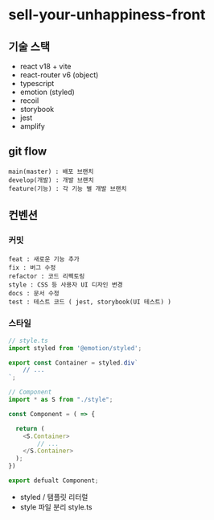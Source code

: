 # sell-your-unhappiness-front

## 기술 스택

-   react v18 + vite
-   react-router v6 (object)
-   typescript
-   emotion (styled)
-   recoil
-   storybook
-   jest
-   amplify

## git flow

```
main(master) : 배포 브랜치
develop(개발) : 개발 브랜치
feature(기능) : 각 기능 별 개발 브랜치
```

## 컨벤션

### 커밋

```
feat : 새로운 기능 추가
fix : 버그 수정
refactor : 코드 리펙토링
style : CSS 등 사용자 UI 디자인 변경
docs : 문서 수정
test : 테스트 코드 ( jest, storybook(UI 테스트) )
```

### 스타일

```javascript
// style.ts
import styled from '@emotion/styled';

export const Container = styled.div`
    // ...
`;
```

```javascript
// Component
import * as S from "./style";

const Component = ( => {

  return (
    <S.Container>
        // ...
    </S.Container>
  );
})

export defualt Component;
```

-   styled / 탬플릿 리터럴
-   style 파일 분리 style.ts
